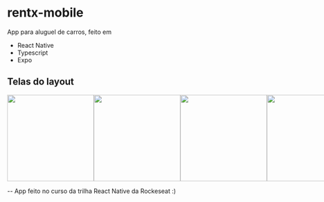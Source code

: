 # rentx-mobile

App para aluguel de carros, feito em 
- React Native
- Typescript
- Expo


## Telas do layout
<div style="display: flex;">
<img src="https://user-images.githubusercontent.com/53832972/159979742-d3563070-554c-4f71-ac65-03e5e72476a4.png" style="width: 200px;"/>
<img src="https://user-images.githubusercontent.com/53832972/159979884-d1b9bf36-07e3-43db-bc2b-494adeceb0a8.png" style="width: 200px;"/>
<img src="https://user-images.githubusercontent.com/53832972/159979924-940a70ed-4778-45cb-99b6-f236373e0812.png" style="width: 200px;"/>
<img src="https://user-images.githubusercontent.com/53832972/159980022-132d086d-be35-44f4-9e49-055b12ba668e.png" style="width: 200px;"/>
<img src="https://user-images.githubusercontent.com/53832972/159979959-f3518f18-98f3-430e-b81e-dd2f070c4b51.png" style="width: 200px;"/>
<img src="https://user-images.githubusercontent.com/53832972/159979991-a0b3b3f5-8520-46e4-a8e3-fc76102e3e09.png" style="width: 200px;"/>
</div>


-- App feito no curso da trilha React Native da Rockeseat :)
